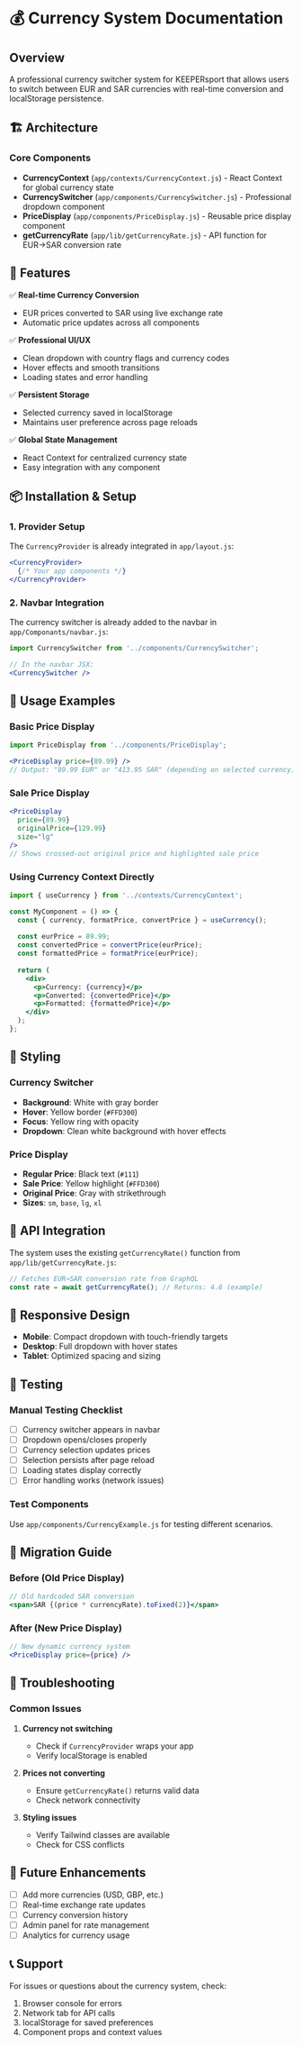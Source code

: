 # 💰 Currency System Documentation

## Overview
A professional currency switcher system for KEEPERsport that allows users to switch between EUR and SAR currencies with real-time conversion and localStorage persistence.

## 🏗️ Architecture

### Core Components
- **CurrencyContext** (`app/contexts/CurrencyContext.js`) - React Context for global currency state
- **CurrencySwitcher** (`app/components/CurrencySwitcher.js`) - Professional dropdown component
- **PriceDisplay** (`app/components/PriceDisplay.js`) - Reusable price display component
- **getCurrencyRate** (`app/lib/getCurrencyRate.js`) - API function for EUR→SAR conversion rate

## 🚀 Features

✅ **Real-time Currency Conversion**
- EUR prices converted to SAR using live exchange rate
- Automatic price updates across all components

✅ **Professional UI/UX**
- Clean dropdown with country flags and currency codes
- Hover effects and smooth transitions
- Loading states and error handling

✅ **Persistent Storage**
- Selected currency saved in localStorage
- Maintains user preference across page reloads

✅ **Global State Management**
- React Context for centralized currency state
- Easy integration with any component

## 📦 Installation & Setup

### 1. Provider Setup
The `CurrencyProvider` is already integrated in `app/layout.js`:

```jsx
<CurrencyProvider>
  {/* Your app components */}
</CurrencyProvider>
```

### 2. Navbar Integration
The currency switcher is already added to the navbar in `app/Componants/navbar.js`:

```jsx
import CurrencySwitcher from '../components/CurrencySwitcher';

// In the navbar JSX:
<CurrencySwitcher />
```

## 🎯 Usage Examples

### Basic Price Display
```jsx
import PriceDisplay from '../components/PriceDisplay';

<PriceDisplay price={89.99} />
// Output: "89.99 EUR" or "413.95 SAR" (depending on selected currency)
```

### Sale Price Display
```jsx
<PriceDisplay 
  price={89.99}
  originalPrice={129.99}
  size="lg"
/>
// Shows crossed-out original price and highlighted sale price
```

### Using Currency Context Directly
```jsx
import { useCurrency } from '../contexts/CurrencyContext';

const MyComponent = () => {
  const { currency, formatPrice, convertPrice } = useCurrency();
  
  const eurPrice = 89.99;
  const convertedPrice = convertPrice(eurPrice);
  const formattedPrice = formatPrice(eurPrice);
  
  return (
    <div>
      <p>Currency: {currency}</p>
      <p>Converted: {convertedPrice}</p>
      <p>Formatted: {formattedPrice}</p>
    </div>
  );
};
```

## 🎨 Styling

### Currency Switcher
- **Background**: White with gray border
- **Hover**: Yellow border (`#FFD300`)
- **Focus**: Yellow ring with opacity
- **Dropdown**: Clean white background with hover effects

### Price Display
- **Regular Price**: Black text (`#111`)
- **Sale Price**: Yellow highlight (`#FFD300`)
- **Original Price**: Gray with strikethrough
- **Sizes**: `sm`, `base`, `lg`, `xl`

## 🔧 API Integration

The system uses the existing `getCurrencyRate()` function from `app/lib/getCurrencyRate.js`:

```javascript
// Fetches EUR→SAR conversion rate from GraphQL
const rate = await getCurrencyRate(); // Returns: 4.6 (example)
```

## 📱 Responsive Design

- **Mobile**: Compact dropdown with touch-friendly targets
- **Desktop**: Full dropdown with hover states
- **Tablet**: Optimized spacing and sizing

## 🧪 Testing

### Manual Testing Checklist
- [ ] Currency switcher appears in navbar
- [ ] Dropdown opens/closes properly
- [ ] Currency selection updates prices
- [ ] Selection persists after page reload
- [ ] Loading states display correctly
- [ ] Error handling works (network issues)

### Test Components
Use `app/components/CurrencyExample.js` for testing different scenarios.

## 🔄 Migration Guide

### Before (Old Price Display)
```jsx
// Old hardcoded SAR conversion
<span>SAR {(price * currencyRate).toFixed(2)}</span>
```

### After (New Price Display)
```jsx
// New dynamic currency system
<PriceDisplay price={price} />
```

## 🐛 Troubleshooting

### Common Issues

1. **Currency not switching**
   - Check if `CurrencyProvider` wraps your app
   - Verify localStorage is enabled

2. **Prices not converting**
   - Ensure `getCurrencyRate()` returns valid data
   - Check network connectivity

3. **Styling issues**
   - Verify Tailwind classes are available
   - Check for CSS conflicts

## 🚀 Future Enhancements

- [ ] Add more currencies (USD, GBP, etc.)
- [ ] Real-time exchange rate updates
- [ ] Currency conversion history
- [ ] Admin panel for rate management
- [ ] Analytics for currency usage

## 📞 Support

For issues or questions about the currency system, check:
1. Browser console for errors
2. Network tab for API calls
3. localStorage for saved preferences
4. Component props and context values
